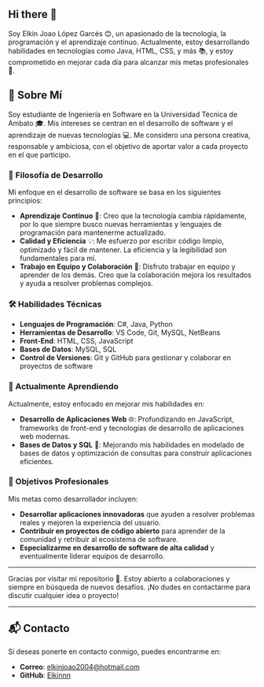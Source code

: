 ## Hi there 👋

Soy Elkin Joao López Garcés 😊, un apasionado de la tecnología, la programación y el aprendizaje continuo. Actualmente, estoy desarrollando habilidades en tecnologías como Java, HTML, CSS, y más 📚, y estoy comprometido en mejorar cada día para alcanzar mis metas profesionales 🚀.

## 👤 Sobre Mí

Soy estudiante de Ingeniería en Software en la Universidad Técnica de Ambato 🎓. Mis intereses se centran en el desarrollo de software y el aprendizaje de nuevas tecnologías 💻. Me considero una persona creativa, responsable y ambiciosa, con el objetivo de aportar valor a cada proyecto en el que participo.

### 🚀 Filosofía de Desarrollo

Mi enfoque en el desarrollo de software se basa en los siguientes principios:

- **Aprendizaje Continuo** 📖: Creo que la tecnología cambia rápidamente, por lo que siempre busco nuevas herramientas y lenguajes de programación para mantenerme actualizado.
- **Calidad y Eficiencia** 💡: Me esfuerzo por escribir código limpio, optimizado y fácil de mantener. La eficiencia y la legibilidad son fundamentales para mí.
- **Trabajo en Equipo y Colaboración** 🤝: Disfruto trabajar en equipo y aprender de los demás. Creo que la colaboración mejora los resultados y ayuda a resolver problemas complejos.

### 🛠 Habilidades Técnicas

- **Lenguajes de Programación**: C#, Java, Python
- **Herramientas de Desarrollo**: VS Code, Git, MySQL, NetBeans
- **Front-End**: HTML, CSS, JavaScript
- **Bases de Datos**: MySQL, SQL
- **Control de Versiones**: Git y GitHub para gestionar y colaborar en proyectos de software

### 🌱 Actualmente Aprendiendo

Actualmente, estoy enfocado en mejorar mis habilidades en:

- **Desarrollo de Aplicaciones Web** 🌐: Profundizando en JavaScript, frameworks de front-end y tecnologías de desarrollo de aplicaciones web modernas.
- **Bases de Datos y SQL** 💾: Mejorando mis habilidades en modelado de bases de datos y optimización de consultas para construir aplicaciones eficientes.

### 🎯 Objetivos Profesionales

Mis metas como desarrollador incluyen:

- **Desarrollar aplicaciones innovadoras** que ayuden a resolver problemas reales y mejoren la experiencia del usuario.
- **Contribuir en proyectos de código abierto** para aprender de la comunidad y retribuir al ecosistema de software.
- **Especializarme en desarrollo de software de alta calidad** y eventualmente liderar equipos de desarrollo.

---

Gracias por visitar mi repositorio 🙌. Estoy abierto a colaboraciones y siempre en búsqueda de nuevos desafíos. ¡No dudes en contactarme para discutir cualquier idea o proyecto!

---

## 📬 Contacto

Si deseas ponerte en contacto conmigo, puedes encontrarme en:
- **Correo**: elkinjoao2004@hotmail.com
- **GitHub**: [Elkinnn](https://github.com/Elkinnn)
